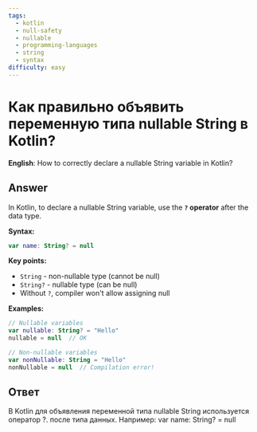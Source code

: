 ```yaml
---
tags:
  - kotlin
  - null-safety
  - nullable
  - programming-languages
  - string
  - syntax
difficulty: easy
---
```


# Как правильно объявить переменную типа nullable String в Kotlin?

**English**: How to correctly declare a nullable String variable in Kotlin?

## Answer

In Kotlin, to declare a nullable String variable, use the **`?` operator** after the data type.

**Syntax:**
```kotlin
var name: String? = null
```

**Key points:**
- `String` - non-nullable type (cannot be null)
- `String?` - nullable type (can be null)
- Without `?`, compiler won't allow assigning null

**Examples:**
```kotlin
// Nullable variables
var nullable: String? = "Hello"
nullable = null  // OK

// Non-nullable variables
var nonNullable: String = "Hello"
nonNullable = null  // Compilation error!
```

## Ответ

В Kotlin для объявления переменной типа nullable String используется оператор ?. после типа данных. Например: var name: String? = null

